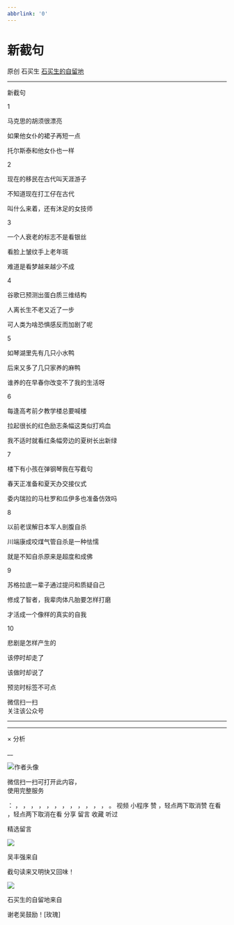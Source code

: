 ```yaml
---
abbrlink: '0'
---
```

#  新截句

原创  石买生  [ 石买生的自留地 ](javascript:void\(0\);)

__ _ _ _ _

新截句

1

马克思的胡须很漂亮

如果他女仆的裙子再短一点

托尔斯泰和他女仆也一样

2

现在的移民在古代叫天涯游子

不知道现在打工仔在古代

叫什么来着，还有沐足的女技师

3

一个人衰老的标志不是看银丝

看脸上皱纹手上老年斑

难道是看梦越来越少不成

4

谷歌已预测出蛋白质三维结构

人离长生不老又近了一步

可人类为啥恐惧感反而加剧了呢

5

如琴湖里先有几只小水鸭

后来又多了几只家养的麻鸭

谁养的在早春你改变不了我的生活呀

6

每逢高考前夕教学楼总要喊楼

拉起很长的红色励志条幅这类似打鸡血

我不适时就看红条幅旁边的夏树长出新绿

7

楼下有小孩在弹钢琴我在写截句

春天正准备和夏天办交接仪式

委内瑞拉的马杜罗和瓜伊多也准备仿效吗

8

以前老误解日本军人剖腹自杀

川端康成咬煤气管自杀是一种怯懦

就是不知自杀原来是超度和成佛

9

苏格拉底一辈子通过提问和质疑自己

修成了智者，我辈肉体凡胎要怎样打磨

才活成一个像样的真实的自我

10

悲剧是怎样产生的

该停时却走了

该做时却说了

预览时标签不可点

微信扫一扫  
关注该公众号





****



****



×  分析

__

![作者头像](http://mmbiz.qpic.cn/mmbiz_png/hVNLue76EhibricgkQZeT964ria54dgJkqVBX9ibyvn7PmGOltlupHdVshOibeQZDSypqiaIBNKdw8cwXfXfBZkPVgVg/0?wx_fmt=png)

微信扫一扫可打开此内容，  
使用完整服务

：  ，  ，  ，  ，  ，  ，  ，  ，  ，  ，  ，  ，  。  视频  小程序  赞  ，轻点两下取消赞  在看  ，轻点两下取消在看
分享  留言  收藏  听过

精选留言

![](http://wx.qlogo.cn/mmopen/0csZtXb7CRWfKb2ib2riaRcHiaQdvbBFSo5XzgvJrfjPJqNiaicTNroH1HOWI7wMyLsqSDor6UK81ck8ibgnPenTwzA2ukl0oRQrMp/64)

吴丰强来自

截句读来又明快又回味！

![](http://wx.qlogo.cn/mmhead/Q3auHgzwzM4ELPv9zSiaIDouClt0fOcfibXKFibPXptvGvnLVF6qUCyQg/64)

石买生的自留地来自

谢老吴鼓励！[玫瑰]

